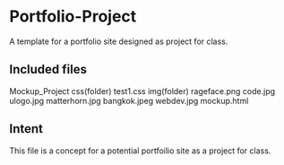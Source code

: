 # Portfolio-Project
A template for a portfolio site designed as project for class.
## Included files
Mockup_Project
  css(folder)
    test1.css
  img(folder)
    rageface.png
    code.jpg
    ulogo.jpg
    matterhorn.jpg
    bangkok.jpeg
    webdev.jpg
  mockup.html
  
  ## Intent
  This file is a concept for a potential portfoilio site as a project for class.
